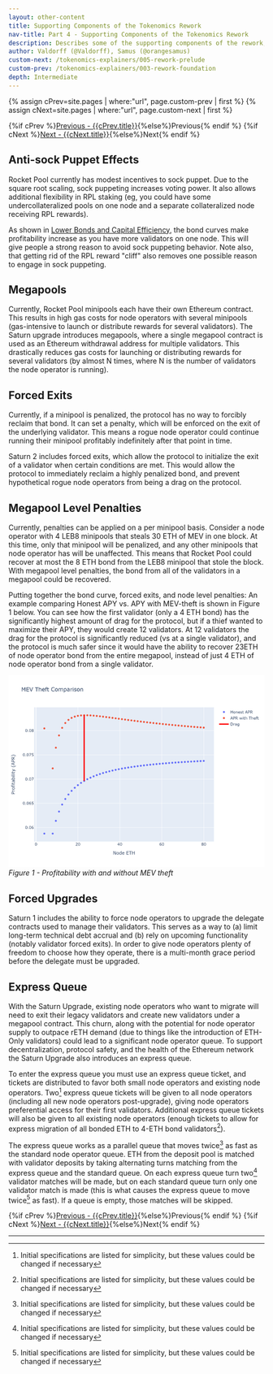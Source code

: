 ```yaml
---
layout: other-content
title: Supporting Components of the Tokenomics Rework
nav-title: Part 4 - Supporting Components of the Tokenomics Rework
description: Describes some of the supporting components of the rework, and why these are important.
author: Valdorff (@Valdorff), Samus (@orangesamus)
custom-next: /tokenomics-explainers/005-rework-prelude
custom-prev: /tokenomics-explainers/003-rework-foundation
depth: Intermediate
---
```


{% assign cPrev=site.pages | where:"url", page.custom-prev | first %}
{% assign cNext=site.pages | where:"url", page.custom-next | first %}

<div class="prev-next-container">
{%if cPrev %}<a href="{{cPrev.url|relative_url}}">Previous - {{cPrev.title}}</a>{%else%}<span>Previous</span>{% endif %}
{%if cNext %}<a href="{{cNext.url|relative_url}}">Next - {{cNext.title}}</a>{%else%}<span>Next</span>{% endif %}
</div>

## Anti-sock Puppet Effects
Rocket Pool currently has modest incentives to sock puppet. Due to the square root scaling, sock puppeting increases voting power. It also allows additional flexibility in RPL staking (eg, you could have some undercollateralized pools on one node and a separate collateralized node receiving RPL rewards).

As shown in [Lower Bonds and Capital Efficiency](./003-rework-foundation.md#lower-bonds-and-capital-efficiency), the bond curves make profitability increase as you have more validators on one node. This will give people a strong reason to avoid sock puppeting behavior. Note also, that getting rid of the RPL reward "cliff" also removes one possible reason to engage in sock puppeting.

## Megapools
Currently, Rocket Pool minipools each have their own Ethereum contract. This results in high gas costs for node operators with several minipools (gas-intensive to launch or distribute rewards for several validators). The Saturn upgrade introduces megapools, where a single megapool contract is used as an Ethereum withdrawal address for multiple validators. This drastically reduces gas costs for launching or distributing rewards for several validators (by almost N times, where N is the number of validators the node operator is running).

## Forced Exits
Currently, if a minipool is penalized, the protocol has no way to forcibly reclaim that bond. It can set a penalty, which will be enforced on the exit of the underlying validator. This means a rogue node operator could continue running their minipool profitably indefinitely after that point in time.

Saturn 2 includes forced exits, which allow the protocol to initialize the exit of a validator when certain conditions are met. This would allow the protocol to immediately reclaim a highly penalized bond, and prevent hypothetical rogue node operators from being a drag on the protocol.

## Megapool Level Penalties
Currently, penalties can be applied on a per minipool basis. Consider a node operator with 4 LEB8 minipools that steals 30 ETH of MEV in one block. At this time, only that minipool will be penalized, and any other minipools that node operator has will be unaffected. This means that Rocket Pool could recover at most the 8 ETH bond from the LEB8 minipool that stole the block. With megapool level penalties, the bond from all of the validators in a megapool could be recovered.

Putting together the bond curve, forced exits, and node level penalties:
An example comparing Honest APY vs. APY with MEV-theft is shown in Figure 1 below. You can see how the first validator (only a 4 ETH bond) has the significantly highest amount of drag for the protocol, but if a thief wanted to maximize their APY, they would create 12 validators. At 12 validators the drag for the protocol is significantly reduced (vs at a single validator), and the protocol is much safer since it would have the ability to recover 23ETH of node operator bond from the entire megapool, instead of just 4 ETH of node operator bond from a single validator.

<img src="../assets/tokenomics-explainers/004-figure-1.png" alt="Figure 1" width="800px"></br>
_Figure 1 - Profitability with and without MEV theft_

## Forced Upgrades
Saturn 1 includes the ability to force node operators to upgrade the delegate contracts used to manage their validators. This serves as a way to (a) limit long-term technical debt accrual and (b) rely on upcoming functionality (notably validator forced exits). In order to give node operators plenty of freedom to choose how they operate, there is a multi-month grace period before the delegate must be upgraded.

## Express Queue
With the Saturn Upgrade, existing node operators who want to migrate will need to exit their legacy validators and create new validators under a megapool contract. This churn, along with the potential for node operator supply to outpace rETH demand (due to things like the introduction of ETH-Only validators) could lead to a significant node operator queue. To support decentralization, protocol safety, and the health of the Ethereum network the Saturn Upgrade also introduces an express queue. 

To enter the express queue you must use an express queue ticket, and tickets are distributed to favor both small node operators and existing node operators. Two[^1] express queue tickets will be given to all node operators (including all new node operators post-upgrade), giving node operators preferential access for their first validators. Additional express queue tickets will also be given to all existing node operators (enough tickets to allow for express migration of all bonded ETH to 4-ETH bond validators[^1]). 

The express queue works as a parallel queue that moves twice[^1] as fast as the standard node operator queue. ETH from the deposit pool is matched with validator deposits by taking alternating turns matching from the express queue and the standard queue. On each express queue turn two[^1] validator matches will be made, but on each standard queue turn only one validator match is made (this is what causes the express queue to move twice[^1] as fast). If a queue is empty, those matches will be skipped.

<div class="prev-next-container">
{%if cPrev %}<a href="{{cPrev.url|relative_url}}">Previous - {{cPrev.title}}</a>{%else%}<span>Previous</span>{% endif %}
{%if cNext %}<a href="{{cNext.url|relative_url}}">Next - {{cNext.title}}</a>{%else%}<span>Next</span>{% endif %}
</div>

---

[^1]: Initial specifications are listed for simplicity, but these values could be changed if necessary
